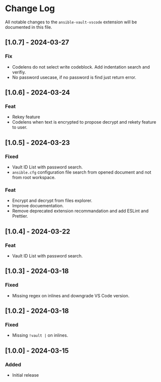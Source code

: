 # Change Log

All notable changes to the `ansible-vault-vscode` extension will be documented in this file.

## [1.0.7] - 2024-03-27

### Fix

- Codelens do not select write codeblock. Add indentation search and verifiy.
- No password usecase, if no password is find just return error.

## [1.0.6] - 2024-03-24

### Feat

- Rekey feature
- Codelens when text is encrypted to propose decrypt and rekety feature to user.

## [1.0.5] - 2024-03-23

### Fixed

- Vault ID List with password search.
- `ansible.cfg` configuration file search from opened document and not from root workspace.

### Feat

- Encrypt and decrypt from files explorer.
- Improve docuementation.
- Remove deprecated extension recommandation and add ESLint and Prettier.

## [1.0.4] - 2024-03-22

### Feat

- Vault ID List with password search.

## [1.0.3] - 2024-03-18

### Fixed

- Missing regex on inlines and downgrade VS Code version.

## [1.0.2] - 2024-03-18

### Fixed

- Missing `!vault |` on inlines.

## [1.0.0] - 2024-03-15

### Added

- Initial release
